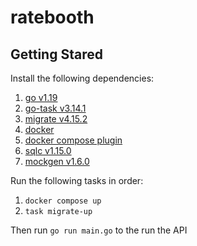 # ratebooth

## Getting Stared

Install the following dependencies:

1. [go v1.19](https://go.dev)
2. [go-task v3.14.1](https://taskfile.dev)
3. [migrate v4.15.2](https://github.com/golang-migrate/migrate)
4. [docker](https://www.docker.com)
5. [docker compose plugin](https://docs.docker.com/compose/install)
6. [sqlc v1.15.0](https://sqlc.dev)
7. [mockgen v1.6.0](https://github.com/golang/mock#installation)

Run the following tasks in order:

1. `docker compose up`
2. `task migrate-up`

Then run `go run main.go` to the run the API
